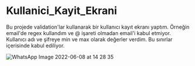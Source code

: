 # Kullanici_Kayit_Ekrani
Bu projede validation'lar kullanarak bir kullanıcı kayıt ekranı yaptım. Örneğin email'de regex kullandım ve @ işareti olmadan email'i kabul etmiyor. Kullanıcı adı ve şifreye min ve max olarak değerler verdim. Bu sınırlar içerisinde kabul ediliyor.


![WhatsApp Image 2022-06-08 at 14 28 35](https://user-images.githubusercontent.com/88573428/173308416-82f9e7a6-6607-4ccf-9c47-4f89ee4fb986.jpeg)
